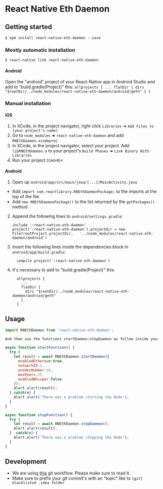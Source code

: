 # React Native Eth Daemon

## Getting started

`$ npm install react-native-eth-daemon --save`

### Mostly automatic installation

`$ react-native link react-native-eth-daemon`

#### Android
Open the "android" project of your React-Native app in Android Studio and add to "build.gradle(Project)" this:
    ```
      allprojects {
        ...
        flatDir {
          dirs "$rootDir/../node_modules/react-native-eth-daemon/android/geth"
        }
      }
    ```

### Manual installation


#### iOS

1. In XCode, in the project navigator, right click `Libraries` ➜ `Add Files to [your project's name]`
2. Go to `node_modules` ➜ `react-native-eth-daemon` and add `RNEthDaemon.xcodeproj`
3. In XCode, in the project navigator, select your project. Add `libRNEthDaemon.a` to your project's `Build Phases` ➜ `Link Binary With Libraries`
4. Run your project (`Cmd+R`)<

#### Android

1. Open up `android/app/src/main/java/[...]/MainActivity.java`
  - Add `import com.reactlibrary.RNEthDaemonPackage;` to the imports at the top of the file
  - Add `new RNEthDaemonPackage()` to the list returned by the `getPackages()` method
2. Append the following lines to `android/settings.gradle`:
  	```
  	include ':react-native-eth-daemon'
  	project(':react-native-eth-daemon').projectDir = new File(rootProject.projectDir, 	'../node_modules/react-native-eth-daemon/android')
  	```
3. Insert the following lines inside the dependencies block in `android/app/build.gradle`:
  	```
      compile project(':react-native-eth-daemon')
  	```
4. It's necessary to add to "build.gradle(Project)" this:
    ```
      allprojects {
        ...
        flatDir {
          dirs "$rootDir/../node_modules/react-native-eth-daemon/android/geth"
        }
      }
    ```

## Usage
```javascript
import RNEthDaemon from 'react-native-eth-daemon';

And then use the functions startDaemon/stopDaemon as follow inside your JS:

async function startFunction() {
  try {
    let result = await RNEthDaemon.startDaemon({
      enabledEthereum:true,
      networkID:3,
      enodesNumber:16,
      maxPeers:25,
      enabledWhisper:false
    });
    Alert.alert(result);
  } catch(e) {
    Alert.alert('There was a problem starting the Node');
  }
}

async function stopFunction() {
  try {
    let result = await RNEthDaemon.stopDaemon();
    Alert.alert(result);
  }  catch(e) {
    Alert.alert('There was a problem stopping the Node');
  }
}
```

## Development
- We are using [this](http://nvie.com/posts/a-successful-git-branching-model/) git workflow. Please make sure to read it.
- Make sure to prefix your git commit's with an "topic" like to `[git] blacklisted .idea folder`
